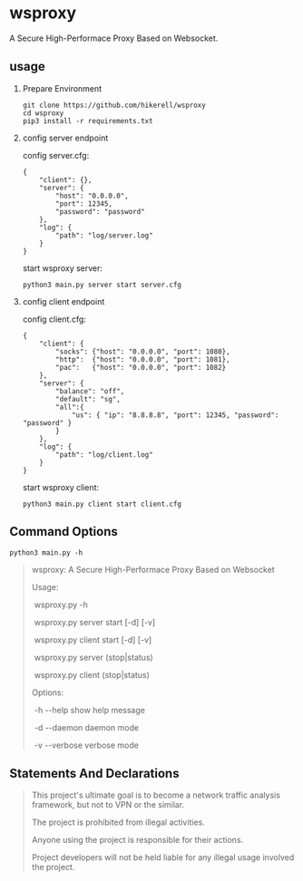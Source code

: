 # wsproxy
A Secure High-Performace Proxy Based on Websocket.



## usage

1. Prepare Environment

   ```
   git clone https://github.com/hikerell/wsproxy
   cd wsproxy
   pip3 install -r requirements.txt
   ```

2. config server endpoint

   config server.cfg:

   ```
   {
       "client": {},
       "server": {
           "host": "0.0.0.0",
           "port": 12345,
           "password": "password"
       },
       "log": {
           "path": "log/server.log"
       }
   }
   
   ```

   start wsproxy server:

   ```
   python3 main.py server start server.cfg
   ```

3. config client endpoint

   config client.cfg:

   ```
   {
       "client": {
           "socks": {"host": "0.0.0.0", "port": 1080},
           "http":  {"host": "0.0.0.0", "port": 1081},
           "pac":   {"host": "0.0.0.0", "port": 1082}
       },
       "server": {
           "balance": "off",
           "default": "sg",
           "all":{
               "us": { "ip": "8.8.8.8", "port": 12345, "password": "password" }
           }
       },
       "log": {
           "path": "log/client.log"
       }
   }
   ```

   start wsproxy client:

   ```
   python3 main.py client start client.cfg
   ```



## Command Options

```
python3 main.py -h
```

>wsproxy: A Secure High-Performace Proxy Based on Websocket
>
>
>
>Usage:
>
>​    wsproxy.py -h
>
>​    wsproxy.py server start <config> [-d] [-v]
>
>​    wsproxy.py client start <config> [-d] [-v]
>
>​    wsproxy.py server (stop|status)
>
>​    wsproxy.py client (stop|status)
>
>
>
>Options:
>
>​    -h --help       show help message
>
>​    -d --daemon     daemon mode
>
>​    -v --verbose    verbose mode



## Statements And Declarations

> This project's ultimate goal is to become a network traffic analysis framework, but not to VPN or the similar.  
>
> The project is prohibited from illegal activities.
>
> Anyone using the project is responsible for their actions.
>
> Project developers will not be held liable for any illegal usage involved the project.